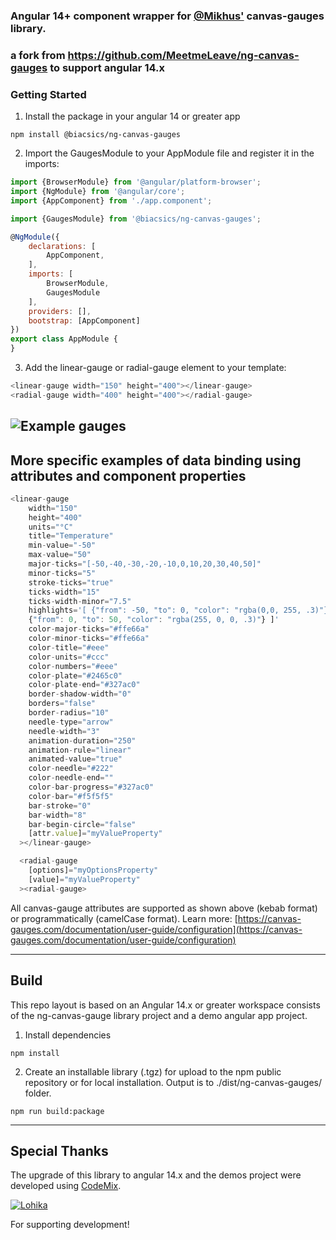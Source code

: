 ### Angular 14+ component wrapper for [@Mikhus'](https://github.com/Mikhus/canvas-gauges) canvas-gauges library.
### a fork from https://github.com/MeetmeLeave/ng-canvas-gauges to support angular 14.x
### Getting Started
1. Install the package in your angular 14 or greater app
~~~
npm install @biacsics/ng-canvas-gauges
~~~
2. Import the GaugesModule to your AppModule file and register it in the imports:

~~~javascript 
import {BrowserModule} from '@angular/platform-browser';
import {NgModule} from '@angular/core';
import {AppComponent} from './app.component';

import {GaugesModule} from '@biacsics/ng-canvas-gauges';

@NgModule({
    declarations: [
        AppComponent,
    ],
    imports: [
        BrowserModule,
        GaugesModule
    ],
    providers: [],
    bootstrap: [AppComponent]
})
export class AppModule {
}
~~~
3. Add the linear-gauge or radial-gauge element to your template:
~~~javascript
<linear-gauge width="150" height="400"></linear-gauge>
<radial-gauge width="400" height="400"></radial-gauge>
~~~
![Example gauges](gauges.gif)
------------------------------------------------------

## More specific examples of data binding using attributes and component properties
~~~javascript
<linear-gauge
    width="150"
    height="400"
    units="°C"
    title="Temperature"
    min-value="-50"
    max-value="50"
    major-ticks="[-50,-40,-30,-20,-10,0,10,20,30,40,50]"
    minor-ticks="5"
    stroke-ticks="true"
    ticks-width="15"
    ticks-width-minor="7.5"
    highlights='[ {"from": -50, "to": 0, "color": "rgba(0,0, 255, .3)"},
    {"from": 0, "to": 50, "color": "rgba(255, 0, 0, .3)"} ]'
    color-major-ticks="#ffe66a"
    color-minor-ticks="#ffe66a"
    color-title="#eee"
    color-units="#ccc"
    color-numbers="#eee"
    color-plate="#2465c0"
    color-plate-end="#327ac0"
    border-shadow-width="0"
    borders="false"
    border-radius="10"
    needle-type="arrow"
    needle-width="3"
    animation-duration="250"
    animation-rule="linear"
    animated-value="true"
    color-needle="#222"
    color-needle-end=""
    color-bar-progress="#327ac0"
    color-bar="#f5f5f5"
    bar-stroke="0"
    bar-width="8"
    bar-begin-circle="false"
    [attr.value]="myValueProperty"
  ></linear-gauge>

  <radial-gauge 
    [options]="myOptionsProperty"
    [value]="myValueProperty"
  ><radial-gauge>
~~~
All canvas-gauge attributes are supported as shown above (kebab format) or 
programmatically (camelCase format). Learn more: [https://canvas-gauges.com/documentation/user-guide/configuration](https://canvas-gauges.com/documentation/user-guide/configuration)

------------------------------------------------------
## Build
This repo layout is based on an Angular 14.x or greater workspace consists of the ng-canvas-gauge library project
and a demo angular app project. 

1. Install dependencies
~~~
npm install
~~~

2. Create an installable library (.tgz) for upload to the npm public repository or for local installation. 
    Output is to ./dist/ng-canvas-gauges/ folder.
~~~
npm run build:package
~~~

------------------------------------------------------

## Special Thanks

The upgrade of this library to angular 14.x and the demos project were developed using 
[CodeMix](https://www.genuitec.com/products/codemix/).

[![Lohika](http://www.lohika.com/wp-content/themes/gridalicious/images/lohika_full.svg)](http://www.lohika.com/)

For supporting development!
